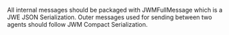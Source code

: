 All internal messages should be packaged with JWMFullMessage which is a JWE JSON Serialization.
Outer messages used for sending between two agents should follow JWM Compact Serialization.

